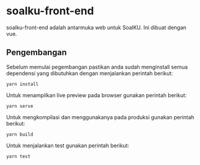 # soalku-front-end

soalku-front-end adalah antarmuka web untuk SoalKU. Ini dibuat dengan vue.

## Pengembangan

Sebelum memulai pegembangan pastikan anda sudah menginstall semua dependensi yang dibutuhkan dengan menjalankan perintah berikut:

```
yarn install
```

Untuk menampilkan live preview pada browser gunakan perintah berikut:

```
yarn serve
```

Untuk mengkompilasi dan menggunakanya pada produksi gunakan perintah berikut:

```
yarn build
```

Untuk menjalankan test gunakan perintah berikut:

```
yarn test
```
